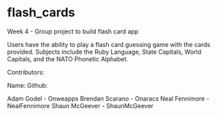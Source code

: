 flash_cards
===========

Week 4 - Group project to build flash card app

Users have the ability to play a flash card guessing game with the cards provided. Subjects include the Ruby Language, State Capitals, World Capitals, and the NATO Phonetic Alphabet. 

Contributors:

Name: 			Github:

Adam Godel 		- Onweapps
Brendan Scarano - Onaracs
Neal Fennimore 	- NealFennimore
Shaun McGeever 	- ShaunMcGeever
